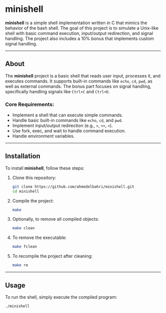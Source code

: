 # minishell

**minishell** is a simple shell implementation written in C that mimics the behavior of the bash shell. The goal of this project is to simulate a Unix-like shell with basic command execution, input/output redirection, and signal handling. The project also includes a 10% bonus that implements custom signal handling.

---

## About

The **minishell** project is a basic shell that reads user input, processes it, and executes commands. It supports built-in commands like `echo`, `cd`, `pwd`, as well as external commands. The bonus part focuses on signal handling, specifically handling signals like `Ctrl+C` and `Ctrl+D`.

### Core Requirements:
- Implement a shell that can execute simple commands.
- Handle basic built-in commands like `echo`, `cd`, and `pwd`.
- Implement input/output redirection (e.g., `>`, `>>`, `<`).
- Use fork, exec, and wait to handle command execution.
- Handle environment variables.
  
---

## Installation

To install **minishell**, follow these steps:

1. Clone this repository:
    ```bash
    git clone https://github.com/ahmedelbahri/minishell.git
    cd minishell
    ```

2. Compile the project:
    ```bash
    make
    ```

3. Optionally, to remove all compiled objects:
    ```bash
    make clean
    ```

4. To remove the executable:
    ```bash
    make fclean
    ```

5. To recompile the project after cleaning:
    ```bash
    make re
    ```

---

## Usage

To run the shell, simply execute the compiled program:

```bash
./minishell
